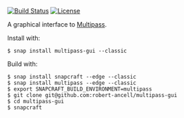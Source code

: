 [![Build Status](https://travis-ci.org/robert-ancell/multipass-gui.svg?branch=master)](https://travis-ci.org/robert-ancell/multipass-gui)
[![License](https://img.shields.io/badge/License-GPL%20v3-blue.svg)](https://gitlab.gnome.org/robert-ancell/multipass-gui/blob/master/COPYING)

A graphical interface to [Multipass](https://github.com/CanonicalLtd/multipass).

Install with:
```
$ snap install multipass-gui --classic
```

Build with:
```
$ snap install snapcraft --edge --classic
$ snap install multipass --edge --classic
$ export SNAPCRAFT_BUILD_ENVIRONMENT=multipass
$ git clone git@github.com:robert-ancell/multipass-gui
$ cd multipass-gui
$ snapcraft
```
